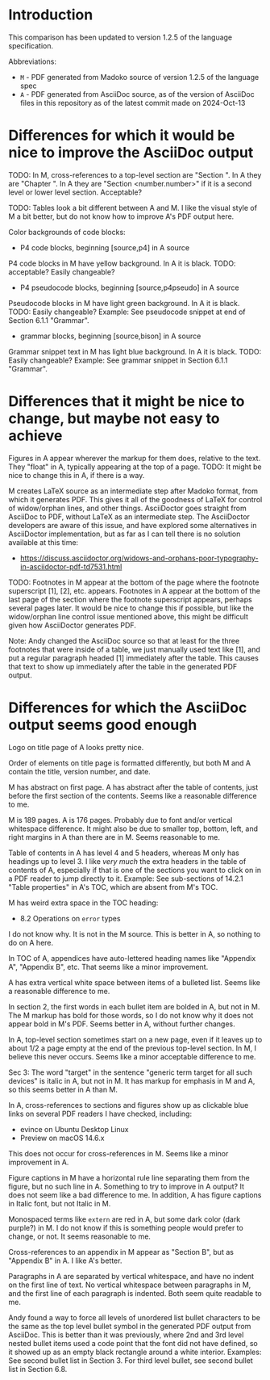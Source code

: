 # Introduction

This comparison has been updated to version 1.2.5 of the language
specification.

Abbreviations:

+ `M` - PDF generated from Madoko source of version 1.2.5 of the
  language spec
+ `A` - PDF generated from AsciiDoc source, as of the version of
  AsciiDoc files in this repository as of the latest commit made on
  2024-Oct-13


# Differences for which it would be nice to improve the AsciiDoc output

TODO: In M, cross-references to a top-level section are "Section
<number>".  In A they are "Chapter <number>".  In A they are "Section
<number.number>" if it is a second level or lower level section.
Acceptable?

TODO: Tables look a bit different between A and M.  I like the visual
style of M a bit better, but do not know how to improve A's PDF output
here.

Color backgrounds of code blocks:

+ P4 code blocks, beginning [source,p4] in A source

P4 code blocks in M have yellow background.  In A it is black.  TODO:
acceptable?  Easily changeable?

+ P4 pseudocode blocks, beginning [source,p4pseudo] in A source

Pseudocode blocks in M have light green background.  In A it is black.
TODO: Easily changeable?  Example: See pseudocode snippet at end of
Section 6.1.1 "Grammar".

+ grammar blocks, beginning [source,bison] in A source

Grammar snippet text in M has light blue background.  In A it is
black.  TODO: Easily changeable?  Example: See grammar snippet in
Section 6.1.1 "Grammar".


# Differences that it might be nice to change, but maybe not easy to achieve

Figures in A appear wherever the markup for them does, relative to the
text.  They "float" in A, typically appearing at the top of a page.
TODO: It might be nice to change this in A, if there is a way.

M creates LaTeX source as an intermediate step after Madoko format,
from which it generates PDF.  This gives it all of the goodness of
LaTeX for control of widow/orphan lines, and other things.
AsciiDoctor goes straight from AsciiDoc to PDF, without LaTeX as an
intermediate step.  The AsciiDoctor developers are aware of this
issue, and have explored some alternatives in AsciiDoctor
implementation, but as far as I can tell there is no solution
available at this time:

+ https://discuss.asciidoctor.org/widows-and-orphans-poor-typography-in-asciidoctor-pdf-td7531.html

TODO: Footnotes in M appear at the bottom of the page where the
footnote superscript [1], [2], etc. appears.  Footnotes in A appear at
the bottom of the last page of the section where the footnote
superscript appears, perhaps several pages later.  It would be nice to
change this if possible, but like the widow/orphan line control issue
mentioned above, this might be difficult given how AsciiDoctor
generates PDF.

Note: Andy changed the AsciiDoc source so that at least for the three
footnotes that were inside of a table, we just manually used text like
[1], and put a regular paragraph headed [1] immediately after the
table.  This causes that text to show up immediately after the table
in the generated PDF output.


# Differences for which the AsciiDoc output seems good enough

Logo on title page of A looks pretty nice.

Order of elements on title page is formatted differently, but both M
and A contain the title, version number, and date.

M has abstract on first page.  A has abstract after the table of
contents, just before the first section of the contents.  Seems like a
reasonable difference to me.

M is 189 pages.  A is 176 pages.  Probably due to font and/or vertical
whitespace difference.  It might also be due to smaller top, bottom,
left, and right margins in A than there are in M.  Seems reasonable to
me.

Table of contents in A has level 4 and 5 headers, whereas M only has
headings up to level 3.  I like _very much_ the extra headers in the
table of contents of A, especially if that is one of the sections you
want to click on in a PDF reader to jump directly to it.  Example: See
sub-sections of 14.2.1 "Table properties" in A's TOC, which are absent
from M's TOC.

M has weird extra space in the TOC heading:

+ 8.2 Operations on `error` types

I do not know why.  It is not in the M source.  This is better in A,
so nothing to do on A here.

In TOC of A, appendices have auto-lettered heading names like
"Appendix A", "Appendix B", etc.  That seems like a minor improvement.

A has extra vertical white space between items of a bulleted list.
Seems like a reasonable difference to me.

In section 2, the first words in each bullet item are bolded in A, but
not in M.  The M markup has bold for those words, so I do not know why
it does not appear bold in M's PDF.  Seems better in A, without
further changes.

In A, top-level section sometimes start on a new page, even if it
leaves up to about 1/2 a page empty at the end of the previous
top-level section.  In M, I believe this never occurs.  Seems like a
minor acceptable difference to me.

Sec 3: The word "target" in the sentence "generic term target for all
such devices" is italic in A, but not in M.  It has markup for
emphasis in M and A, so this seems better in A than M.

In A, cross-references to sections and figures show up as clickable
blue links on several PDF readers I have checked, including:

+ evince on Ubuntu Desktop Linux
+ Preview on macOS 14.6.x

This does not occur for cross-references in M.  Seems like a minor
improvement in A.

Figure captions in M have a horizontal rule line separating them from
the figure, but no such line in A.  Something to try to improve in A
output?  It does not seem like a bad difference to me.  In addition, A
has figure captions in Italic font, but not Italic in M.

Monospaced terms like `extern` are red in A, but some dark color (dark
purple?) in M.  I do not know if this is something people would prefer
to change, or not.  It seems reasonable to me.

Cross-references to an appendix in M appear as "Section B", but as
"Appendix B" in A.  I like A's better.

Paragraphs in A are separated by vertical whitespace, and have no
indent on the first line of text.  No vertical whitespace between
paragraphs in M, and the first line of each paragraph is indented.
Both seem quite readable to me.

Andy found a way to force all levels of unordered list bullet
characters to be the same as the top level bullet symbol in the
generated PDF output from AsciiDoc.  This is better than it was
previously, where 2nd and 3rd level nested bullet items used a code
point that the font did not have defined, so it showed up as an empty
black rectangle around a white interior.  Examples: See second bullet
list in Section 3.  For third level bullet, see second bullet list in
Section 6.8.
